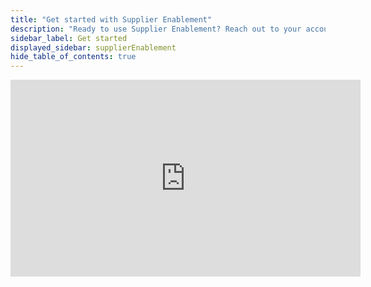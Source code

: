 ```yaml
---
title: "Get started with Supplier Enablement"
description: "Ready to use Supplier Enablement? Reach out to your account manager so that we can enable it for you and get you started. In the process, we will set up your Codat instance to match your business processes, company specifics, and requirements. It's that easy."
sidebar_label: Get started
displayed_sidebar: supplierEnablement
hide_table_of_contents: true
---
```


<iframe
  width="560"
  height="315"
  src="https://www.youtube.com/embed/z-UW2uY7TSo?si=b3_a_vWUo5927MAf"
  title="YouTube video player"
  frameborder="0"
  allow="accelerometer; autoplay; clipboard-write; encrypted-media; gyroscope; picture-in-picture"
  allowfullscreen
/>

--- 

## Read next

The following user guides are available to share with your organization's Relationship Managers and Analysts:

- [Request information](/supplier-enablement/guides/manage-relationships)
- [Review spend data](/supplier-enablement/guides/analyze-spend)
- [Keep data fresh](/supplier-enablement/guides/refresh-data)
